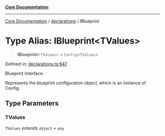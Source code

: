 [**Core Documentation**](../../README.md)

***

[Core Documentation](../../README.md) / [declarations](../README.md) / IBlueprint

# Type Alias: IBlueprint\<TValues\>

> **IBlueprint**\<`TValues`\> = `Config`\<`TValues`\>

Defined in: [declarations.ts:947](https://github.com/stonemjs/core/blob/3581a30de158e951ead319c3cc6abead0be9639f/src/declarations.ts#L947)

Blueprint Interface.

Represents the blueprint configuration object, which is an instance of Config.

## Type Parameters

### TValues

`TValues` *extends* `object` = `any`
